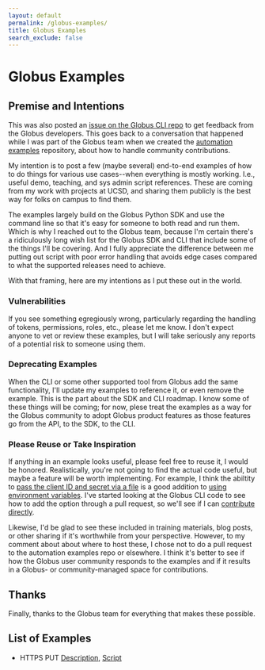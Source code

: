 ```yaml
---
layout: default
permalink: /globus-examples/
title: Globus Examples
search_exclude: false
---
```


# Globus Examples

## Premise and Intentions

This was also posted an [issue on the Globus CLI
repo](https://github.com/globus/globus-cli/issues/679) to get feedback
from the Globus developers. This goes back to a conversation that
happened while I was part of the Globus team when we created the
[automation examples](https://github.com/globus/automation-examples)
repository, about how to handle community contributions.

My intention is to post a few (maybe several) end-to-end examples of
how to do things for various use cases--when everything is mostly
working. I.e., useful demo, teaching, and sys admin script
references. These are coming from my work with projects at UCSD, and
sharing them publicly is the best way for folks on campus to find them.

The examples largely build on the Globus Python SDK and use the
command line so that it's easy for someone to both read and run
them. Which is why I reached out to the Globus team, because I'm
certain there's a ridiculously long wish list for the Globus SDK and
CLI that include some of the things I'll be covering. And I fully appreciate
the difference between me putting out script with poor error
handling that avoids edge cases compared to what the supported
releases need to achieve.

With that framing, here are my intentions as I put these out in the
world.

### Vulnerabilities

If you see something egregiously wrong, particularly regarding the
handling of tokens, permissions, roles, etc., please let me know. I
don't expect anyone to vet or review these examples, but I will take
seriously any reports of a potential risk to someone using them.

### Deprecating Examples

When the CLI or some other supported tool from Globus add the same
functionality, I'll update my examples to reference it, or even remove
the example. This is the part about the SDK and CLI roadmap. I know
some of these things will be coming; for now, plese treat the examples
as a way for the Globus community to adopt Globus product features as
those features go from the API, to the SDK, to the CLI.

### Please Reuse or Take Inspiration

If anything in an example looks useful, please feel free to reuse it,
I would be honored. Realistically, you're not going to find the actual
code useful, but maybe a feature will be worth implementing. For
example, I think the abiltity to [pass the client ID and secret via a
file](https://rpwagner.github.io/notes/2022/09/16/globus-https-put.html#confidential-client)
is a good addition to [using environment
variables](https://docs.globus.org/cli/environment_variables/#client_credentials_with_globus_cli_client_id). I've
started looking at the Globus CLI code to see how to add the option
through a pull request, so we'll see if I can [contribute
directly](https://github.com/globus/globus-cli/blob/main/CONTRIBUTING.adoc).

Likewise, I'd be glad to see these included in training materials,
blog posts, or other sharing if it's worthwhile from your
perspective. However, to my comment about about where to host these, I
chose not to do a pull request to the automation examples repo or
elsewhere. I think it's better to see if how the Globus user community
responds to the examples and if it results in a Globus- or
community-managed space for contributions.

## Thanks

Finally, thanks to the Globus team for everything that makes these possible.

## List of Examples

- HTTPS PUT [Description](https://rpwagner.github.io/notes/2022/09/16/globus-https-put.html), [Script](https://github.com/rpwagner/serverless-data/blob/main/bin/globuscollectionput.py)


